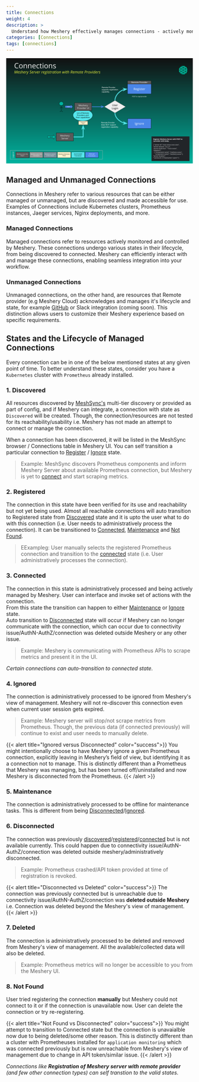 ```yaml
---
title: Connections
weight: 4
description: >
  Understand how Meshery effectively manages connections - actively monitoring and controlling managed connections, while Meshery Cloud oversees unmanaged connections, providing users with a customizable experience based on specific requirements.
categories: [Connections]
tags: [connections]
---
```


![connections server registration](connections-server-registration.svg "image-center-shadow")

## Managed and Unmanaged Connections

Connections in Meshery refer to various resources that can be either managed or unmanaged, but are discovered and made accessible for use. Examples of Connections include Kubernetes clusters, Prometheus instances, Jaeger services, Nginx deployments, and more.

### Managed Connections

Managed connections refer to resources actively monitored and controlled by Meshery. These connections undergo various states in their lifecycle, from being discovered to connected. Meshery can efficiently interact with and manage these connections, enabling seamless integration into your workflow.

### Unmanaged Connections

Unmanaged connections, on the other hand, are resources that Remote provider (e.g Meshery Cloud) acknowledges and manages it's lifecycle and state, for example [GitHub](https://docs.meshery.io/extensions/snapshot) or Slack integration (coming soon). This distinction allows users to customize their Meshery experience based on specific requirements. 

## States and the Lifecycle of Managed Connections

Every connection can be in one of the below mentioned states at any given point of time. To better understand these states, consider you have a `Kubernetes` cluster with `Prometheus` already installed.

### 1. Discovered

All resources discovered by [MeshSync's](meshsync.md) multi-tier discovery or provided as part of config, and if Meshery can integrate, a connection with state as `Discovered` will be created. Though, the connection/resources are not tested for its reachability/usability i.e. Meshery has not made an attempt to connect or manage the connection.

When a connection has been discovered, it will be listed in the MeshSync browser / Connections table in Meshery UI. You can self transition a particular connection to [Register](#2-registered) / [Ignore](#4-ignored) state.

> Example: MeshSync discovers Prometheus components and inform Meshery Server about available Prometheus connection, but Meshery is yet to [connect](#3-connected) and start scraping metrics.

### 2. Registered

The connection in this state have been verified for its use and reachability but not yet being used. Almost all reachable connections will auto transition to Registered state from [Discovered](#1-discovered) state and it is upto the user what to do with this connection (i.e. User needs to administratively process the connection). It can be transitioned to [Connected](#3-connected), [Maintenance](#5-maintenance) and [Not Found](#8-not-found).

> EExampleg: User manually selects the registered Prometheus connection and transition to the [connected](#3-connected) state (i.e. User administratively processes the connection).

### 3. Connected

The connection in this state is administratively processed and being actively managed by Meshery. User can interface and invoke set of actions with the connection.</br>
From this state the transition can happen to either [Maintenance](#5-maintenance) or [Ignore](#4-ignored) state. </br> Auto transition to [Disconnected](#6-disconnected) state will occur if Meshery can no longer communicate with the connection, which can occur due to connectivity issue/AuthN-AuthZ/connection was deleted outside Meshery or any other issue.

> Example: Meshery is communicating with Prometheus APIs to scrape metrics and present it in the UI.

_Certain connections can auto-transition to connected state._

### 4. Ignored

The connection is administratively processed to be ignored from Meshery's view of management. Meshery will not re-discover this connection even when current user session gets expired.

> Example: Meshery server will stop/not scrape metrics from Prometheus. Though, the previous data (if connected previously) will continue to exist and user needs to manually delete.

{{< alert title="Ignored versus Disconnected" color="success">}}
You might intentionally choose to have Meshery ignore a given Prometheus connection, explicitly leaving in Meshery’s field of view, but identifying it as a connection not to manage. This is distinctly different than a Prometheus that Meshery was managing, but has been turned off/uninstalled and now Meshery is disconnected from the Prometheus.
{{< /alert >}}

### 5. Maintenance

The connection is administratively processed to be offline for maintenance tasks. This is different from being [Disconnected](#6-disconnected)/[Ignored](#4-ignored).

### 6. Disconnected

The connection was previously [discovered](#1-discovered)/[registered](#2-registered)/[connected](#3-connected) but is not available currently. This could happen due to connectivity issue/AuthN-AuthZ/connection was deleted outside meshery/administratively disconnected.

> Example: Prometheus crashed/API token provided at time of registration is revoked.

{{< alert title="Disconnected vs Deleted" color="success">}}
The connection was previously connected but is unreachable due to connectivity issue/AuthN-AuthZ/connection was **deleted outside Meshery** i.e. Connection was deleted beyond the Meshery's view of management.
{{< /alert >}}

### 7. Deleted

The connection is administratively processed to be deleted and removed from Meshery's view of management. All the available/collected data will also be deleted.

> Example: Prometheus metrics will no longer be accessible to you from the Meshery UI.

### 8. Not Found

User tried registering the connection **manually** but Meshery could not connect to it or if the connection is unavailable now. User can delete the connection or try re-registering.

{{< alert title="Not Found vs Disconnected" color="success">}}
You might attempt to transition to Connected state but the connection is unavaialble now due to being deleted/some other reason. This is distinctly different than a cluster with Prometheuses installed for `application monitoring` which was connected previously but is now unreachable from Meshery's view of management due to change in API token/similar issue.
{{< /alert >}}

_Connections like **Registration of Meshery server with remote provider** (and few other connection types) can self transtion to the valid states._